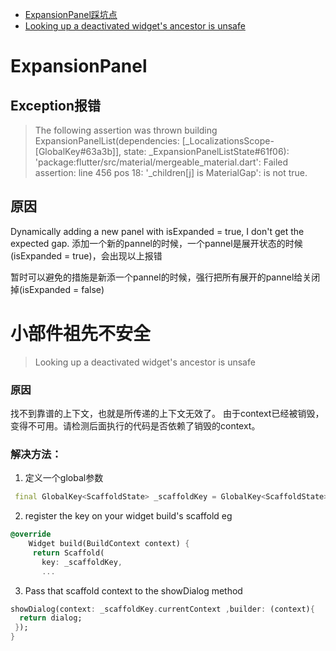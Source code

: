 - [ExpansionPanel踩坑点](#ExpansionPanel)
- [Looking up a deactivated widget's ancestor is unsafe](#小部件祖先不安全)

# ExpansionPanel

## Exception报错

>The following assertion was thrown building ExpansionPanelList(dependencies: [_LocalizationsScope-[GlobalKey#63a3b]], state: _ExpansionPanelListState#61f06):
>'package:flutter/src/material/mergeable_material.dart': Failed assertion: line 456 pos 18: '_children[j] is MaterialGap': is not true.

## 原因

Dynamically adding a new panel with isExpanded = true, I don't get the expected gap.
添加一个新的pannel的时候，一个pannel是展开状态的时候(isExpanded = true)，会出现以上报错

暂时可以避免的措施是新添一个pannel的时候，强行把所有展开的pannel给关闭掉(isExpanded = false)

# 小部件祖先不安全
>Looking up a deactivated widget's ancestor is unsafe

### 原因
找不到靠谱的上下文，也就是所传递的上下文无效了。
由于context已经被销毁，变得不可用。请检测后面执行的代码是否依赖了销毁的context。

### 解决方法：
1. 定义一个global参数
``` dart
 final GlobalKey<ScaffoldState> _scaffoldKey = GlobalKey<ScaffoldState>();
```
2.  register the key on your widget build's scaffold eg
``` dart
@override
    Widget build(BuildContext context) {
     return Scaffold(
       key: _scaffoldKey,
       ...
```
3. Pass that scaffold context to the showDialog method
``` dart 
showDialog(context: _scaffoldKey.currentContext ,builder: (context){
  return dialog;
 });
}
```

